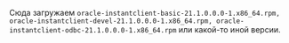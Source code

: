 Сюда загружаем `oracle-instantclient-basic-21.1.0.0.0-1.x86_64.rpm, oracle-instantclient-devel-21.1.0.0.0-1.x86_64.rpm, oracle-instantclient-odbc-21.1.0.0.0-1.x86_64.rpm` или какой-то иной версии.
